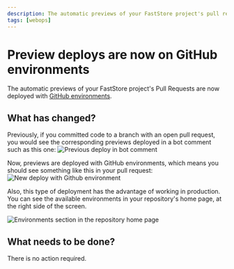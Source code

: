 ```yaml
---
description: The automatic previews of your FastStore project's pull requests are now deployed with GitHub environments.
tags: [webops]
---
```


# Preview deploys are now on GitHub environments

The automatic previews of your FastStore project's Pull Requests are now deployed with [GitHub environments](https://docs.github.com/en/enterprise-cloud@latest/actions/deployment/targeting-different-environments/using-environments-for-deployment).

## What has changed?

Previously, if you committed code to a branch with an open pull request, you would see the corresponding previews deployed in a bot comment such as this one:
![Previous deploy in bot comment](https://vtexhelp.vtexassets.com/assets/docs/src/1_187782153-7d9662f6-6c15-4f6f-915e-a348f88414fc___bda6116cb4b9bda978500e363646c6ce.png)

Now, previews are deployed with GitHub environments, which means you should see something like this in your pull request:
![New deploy with Github environment](https://vtexhelp.vtexassets.com/assets/docs/src/2.2_187971849-6c66b530-a0d5-4310-b56b-a1826bf886f5___592d23128d214ac58f4c146f486a1219.png)

Also, this type of deployment has the advantage of working in production. You can see the available environments in your repository's home page, at the right side of the screen.

![Environments section in the repository home page](https://vtexhelp.vtexassets.com/assets/docs/src/3_187971931-fdafb177-503d-4107-909c-32efc2b46942___1f8e262e312e734cccd5ace299946820.png)

## What needs to be done?

There is no action required.
